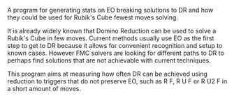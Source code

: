 A program for generating stats on EO breaking solutions to DR and how they could be used for Rubik's Cube fewest moves solving.

It is already widely known that Domino Reduction can be used to solve a Rubik's Cube in few moves. Current methods usually use EO as the first step to get to DR because it allows for convenient recognition and setup to known cases. However FMC solvers are looking for different paths to DR to perhaps find solutions that are not achievable with current techniques.

This program aims at measuring how often DR can be achieved using reduction to triggers that do not preserve EO, such as R F, R U F or R U2 F in a short amount of moves.